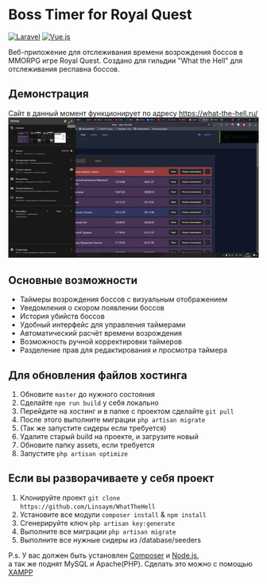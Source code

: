 # Boss Timer for Royal Quest

[![Laravel](https://img.shields.io/badge/Laravel-FF2D20?style=for-the-badge&logo=laravel&logoColor=white)](https://laravel.com)
[![Vue.js](https://img.shields.io/badge/Vue.js-4FC08D?style=for-the-badge&logo=vue.js&logoColor=white)](https://vuejs.org/)

Веб-приложение для отслеживания времени возрождения боссов в MMORPG игре Royal Quest. Создано для гильдии "What the
Hell" для отслеживания респавна боссов.

## Демонстрация

Сайт в данный момент функционирует по адресу https://what-the-hell.ru/
![Демонстрация работы таймера боссов](demo.gif)

## Основные возможности

- Таймеры возрождения боссов с визуальным отображением
- Уведомления о скором появлении боссов
- История убийств боссов
- Удобный интерфейс для управления таймерами
- Автоматический расчёт времени возрождения
- Возможность ручной корректировки таймеров
- Разделение прав для редактирования и просмотра таймера

## Для обновления файлов хостинга

1. Обновите `master` до нужного состояния
2. Сделайте `npm run build` у себя локально
3. Перейдите на хостинг и в папке с проектом сделайте `git pull`
4. После этого выполните миграции `php artisan migrate`
5. (Так же запустите сидеры если требуется)
6. Удалите старый build на проекте, и загрузите новый
7. Обновите папку assets, если требуется
8. Запустите `php artisan optimize`

## Если вы разворачиваете у себя проект

1. Клонируйте проект `git clone https://github.com/Linsaym/WhatTheHell`
2. Установите все модули `composer install` & `npm install`
3. Сгенерируйте ключ `php artisan key:generate`
4. Выполните все миграции `php artisan migrate`
5. Выполните все нужные сидеры из /database/seeders

P.s. У вас должен быть установлен <a href="https://getcomposer.org/">Composer</a> и <a href="https://getcomposer.org/">
Node.js</a>,
<br>
а так же поднят MySQL и Apache(PHP). Сделать это можно с помощью <a href="https://www.apachefriends.org/ru/index.html">
XAMPP</a>
